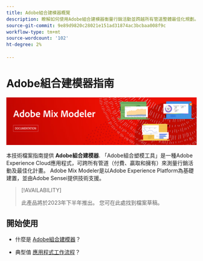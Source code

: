 ```yaml
---
title: Adobe組合建模器概覽
description: 瞭解如何使用Adobe組合建模器衡量行銷活動並跨越所有管道整體最佳化規劃。
source-git-commit: 9e89d9820c28021e151ad31874ac3bcbaa008f9c
workflow-type: tm+mt
source-wordcount: '102'
ht-degree: 2%

---
```



# Adobe組合建模器指南

![橫幅](assets/mix-modeler-banner.png)

本技術檔案指南提供 **Adobe組合建模器**. 「Adobe組合塑模工具」是一種Adobe Experience Cloud應用程式，可跨所有管道（付費、贏取和擁有）來測量行銷活動及最佳化計畫。 Adobe Mix Modeler是以Adobe Experience Platform為基礎建置，並由Adobe Sensei提供技術支援。

>[!AVAILABILITY]
>
>此產品將於2023年下半年推出。 您可在此處找到檔案草稿。

## 開始使用

* 什麼是 [Adobe組合建模器](get-started/about.md)？

* 典型值 [應用程式工作流程](get-started/workflow.md)？




<!--
## Concepts

<table style="table-layout:fixed">
<tr>
    <td valign="top">
        <a href="/help/ingest-data/datasets.md">
       <img alt="Datasets" src="../assets/ions/../../help/assets/icons/Data.svg" />
       </a>
    <div>
    <a href="/help/ingest-data/datasets.md"><strong>Datasets</strong></a>
    </div>
    <em>Find out the various tools that you can use to troubleshoot your journeys.</em>
    <br>
  </td>
  <td valign="top">
    <a href="using/usecase/building-the-journey.md">
      <img alt="build" src="using/assets/do-not-localize/design.png"/>
    </a>
    <div>
    <a href="using/usecase/building-the-journey.md"><strong>Use case</strong></a>
    </div>
    <em>Learn how to create an advanced journey step-by-step.</em>
    <br>
  </td>
  <td valign="top">
    <a href="using/expression/expressionadvanced.md">
      <img alt="conditions" src="using/assets/do-not-localize/dev.png"/>
    </a>
    <div>
    <a href="using/expression/expressionadvanced.md"><strong>Building advanced expressions</strong></a>
    </div>
    <em>Learn how to build complex expressions leveraging data from events and data sources. </em>
    <br>
  </td>
</tr>
</table>
-->
